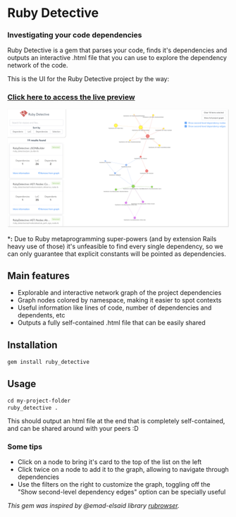 # Ruby Detective
### Investigating your code dependencies

Ruby Detective is a gem that parses your code, finds it's dependencies and outputs an interactive .html file that you can use to explore the dependency network of the code.

This is the UI for the Ruby Detective project by the way:

### [Click here to access the live preview](https://victor-am.github.io/ruby_detective/preview.html)

[![Preview](docs/preview.png?raw=true)](https://victor-am.github.io/ruby_detective/preview.html)

***:** Due to Ruby metaprogramming super-powers (and by extension Rails heavy use of those) it's unfeasible to find every single dependency, so we can only guarantee that explicit constants will be pointed as dependencies.

## Main features
- Explorable and interactive network graph of the project dependencies
- Graph nodes colored by namespace, making it easier to spot contexts
- Useful information like lines of code, number of dependencies and dependents, etc
- Outputs a fully self-contained .html file that can be easily shared

## Installation
```
gem install ruby_detective
```

## Usage

```
cd my-project-folder
ruby_detective .
```

This should output an html file at the end that is completely self-contained, and can be shared around with your peers :D

### Some tips
- Click on a node to bring it's card to the top of the list on the left
- Click twice on a node to add it to the graph, allowing to navigate through dependencies
- Use the filters on the right to customize the graph, toggling off the "Show second-level dependency edges" option can be specially useful

*This gem was inspired by @emad-elsaid library [rubrowser](https://github.com/emad-elsaid/rubrowser).*
